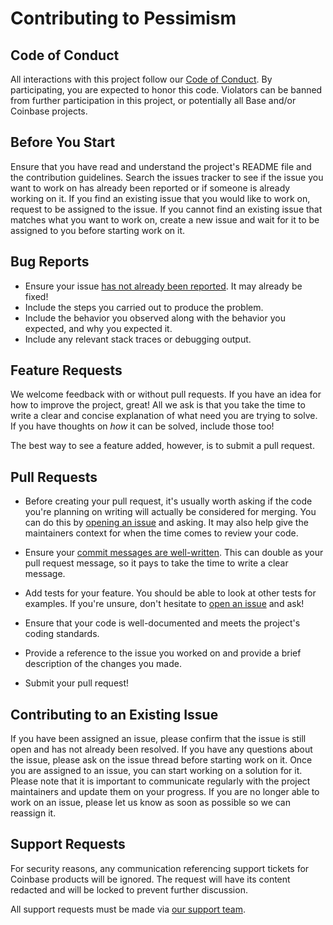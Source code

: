 # Contributing to Pessimism

## Code of Conduct

All interactions with this project follow our [Code of Conduct][code-of-conduct].
By participating, you are expected to honor this code. Violators can be banned
from further participation in this project, or potentially all Base and/or
Coinbase projects.

[code-of-conduct]: https://github.com/coinbase/code-of-conduct

## Before You Start

Ensure that you have read and understand the project's README file and the 
contribution guidelines. Search the issues tracker to see if the issue you
want to work on has already been reported or if someone is already working
on it. If you find an existing issue that you would like to work on, request
to be assigned to the issue. If you cannot find an existing issue that matches
what you want to work on, create a new issue and wait for it to be assigned to 
you before starting work on it.

## Bug Reports

* Ensure your issue [has not already been reported][1]. It may already be fixed!
* Include the steps you carried out to produce the problem.
* Include the behavior you observed along with the behavior you expected, and
  why you expected it.
* Include any relevant stack traces or debugging output.

## Feature Requests

We welcome feedback with or without pull requests. If you have an idea for how
to improve the project, great! All we ask is that you take the time to write a
clear and concise explanation of what need you are trying to solve. If you have
thoughts on _how_ it can be solved, include those too!

The best way to see a feature added, however, is to submit a pull request.

## Pull Requests

* Before creating your pull request, it's usually worth asking if the code
  you're planning on writing will actually be considered for merging. You can
  do this by [opening an issue][1] and asking. It may also help give the
  maintainers context for when the time comes to review your code.

* Ensure your [commit messages are well-written][2]. This can double as your
  pull request message, so it pays to take the time to write a clear message.

* Add tests for your feature. You should be able to look at other tests for
  examples. If you're unsure, don't hesitate to [open an issue][1] and ask!

* Ensure that your code is well-documented and meets the project's coding standards.

* Provide a reference to the issue you worked on and provide a brief description of the
  changes you made.

* Submit your pull request!

## Contributing to an Existing Issue

If you have been assigned an issue, please confirm that the issue is still open 
and has not already been resolved. If you have any questions about the issue,
please ask on the issue thread before starting work on it. Once you are assigned
to an issue, you can start working on a solution for it. Please note that it
is important to communicate regularly with the project maintainers and update
them on your progress. If you are no longer able to work on an issue, please 
let us know as soon as possible so we can reassign it.

## Support Requests

For security reasons, any communication referencing support tickets for Coinbase
products will be ignored. The request will have its content redacted and will
be locked to prevent further discussion.

All support requests must be made via [our support team][3].

[1]: https://github.com/base-org/pessimism/issues
[2]: https://medium.com/brigade-engineering/the-secrets-to-great-commit-messages-106fc0a92a25
[3]: https://support.coinbase.com/customer/en/portal/articles/2288496-how-can-i-contact-coinbase-support-